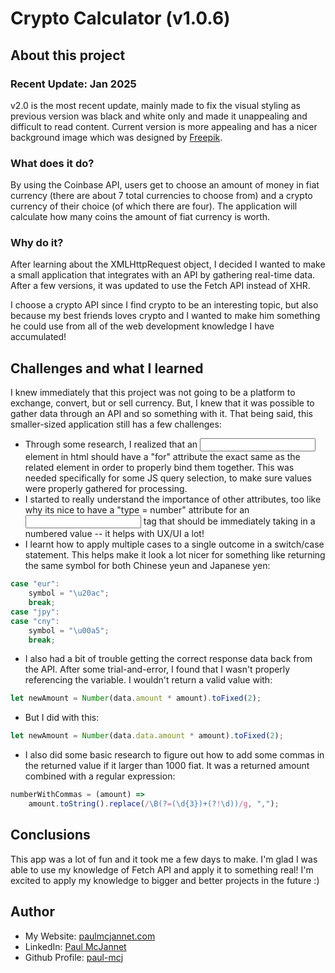 # Crypto Calculator (v1.0.6)

## About this project

### Recent Update: Jan 2025

v2.0 is the most recent update, mainly made to fix the visual styling as
previous version was black and white only and made it unappealing and difficult
to read content. Current version is more appealing and has a nicer background
image which was designed by
[Freepik](https://www.freepik.com/free-ai-image/3d-rendering-blockchain-technology_196469723.htm#fromView=search&page=1&position=7&uuid=aa1defe3-d150-4b0e-92e3-89c6684b8358&new_detail=true&query=crypto).

### What does it do?

By using the Coinbase API, users get to choose an amount of money in fiat
currency (there are about 7 total currencies to choose from) and a crypto
currency of their choice (of which there are four). The application will
calculate how many coins the amount of fiat currency is worth.

### Why do it?

After learning about the XMLHttpRequest object, I decided I wanted to make a
small application that integrates with an API by gathering real-time data. After
a few versions, it was updated to use the Fetch API instead of XHR.

I choose a crypto API since I find crypto to be an interesting topic, but also
because my best friends loves crypto and I wanted to make him something he could
use from all of the web development knowledge I have accumulated!

## Challenges and what I learned

I knew immediately that this project was not going to be a platform to exchange,
convert, but or sell currency. But, I knew that it was possible to gather data
through an API and so something with it. That being said, this smaller-sized
application still has a few challenges:

-    Through some research, I realized that an <input> element in html should
     have a "for" attribute the exact same as the related element in order to
     properly bind them together. This was needed specifically for some JS query
     selection, to make sure values were properly gathered for processing.
-    I started to really understand the importance of other attributes, too like
     why its nice to have a "type = number" attribute for an <input> tag that
     should be immediately taking in a numbered value -- it helps with UX/UI a
     lot!
-    I learnt how to apply multiple cases to a single outcome in a switch/case
     statement. This helps make it look a lot nicer for something like returning
     the same symbol for both Chinese yeun and Japanese yen:

```js
case "eur":
    symbol = "\u20ac";
    break;
case "jpy":
case "cny":
    symbol = "\u00a5";
    break;
```

-    I also had a bit of trouble getting the correct response data back from the
     API. After some trial-and-error, I found that I wasn't properly referencing
     the variable. I wouldn't return a valid value with:

```js
let newAmount = Number(data.amount * amount).toFixed(2);
```

-    But I did with this:

```js
let newAmount = Number(data.data.amount * amount).toFixed(2);
```

-    I also did some basic research to figure out how to add some commas in the
     returned value if it larger than 1000 fiat. It was a returned amount
     combined with a regular expression:

```js
numberWithCommas = (amount) =>
	amount.toString().replace(/\B(?=(\d{3})+(?!\d))/g, ",");
```

## Conclusions

This app was a lot of fun and it took me a few days to make. I'm glad I was able
to use my knowledge of Fetch API and apply it to something real! I'm excited to
apply my knowledge to bigger and better projects in the future :)

## Author

-    My Website: [paulmcjannet.com](https://www.paulmcjannet.com/)
-    LinkedIn: [Paul McJannet](www.linkedin.com/in/paul-mcjannet)
-    Github Profile: [paul-mcj](https://github.com/paul-mcj/)
